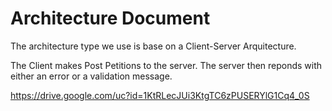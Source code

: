 Architecture Document
=====================

The architecture type we use is base on a Client-Server Arquitecture.

The Client makes Post Petitions to the server. 
The server then reponds with either an error or a validation message.

https://drive.google.com/uc?id=1KtRLecJUi3KtgTC6zPUSERYlG1Cq4_0S
